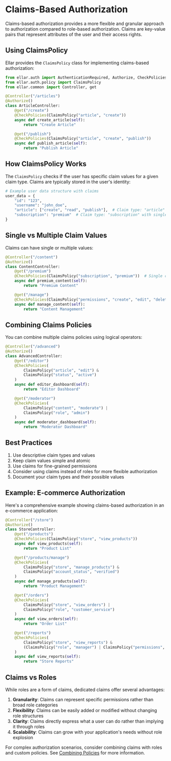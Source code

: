 # Claims-Based Authorization

Claims-based authorization provides a more flexible and granular approach to authorization compared to role-based authorization. Claims are key-value pairs that represent attributes of the user and their access rights.

## Using ClaimsPolicy

Ellar provides the `ClaimsPolicy` class for implementing claims-based authorization:

```python
from ellar.auth import AuthenticationRequired, Authorize, CheckPolicies
from ellar.auth.policy import ClaimsPolicy
from ellar.common import Controller, get

@Controller("/articles")
@Authorize()
class ArticleController:
    @get("/create")
    @CheckPolicies(ClaimsPolicy("article", "create"))
    async def create_article(self):
        return "Create Article"

    @get("/publish")
    @CheckPolicies(ClaimsPolicy("article", "create", "publish"))
    async def publish_article(self):
        return "Publish Article"
```

## How ClaimsPolicy Works

The `ClaimsPolicy` checks if the user has specific claim values for a given claim type. Claims are typically stored in the user's identity:

```python
# Example user data structure with claims
user_data = {
    "id": "123",
    "username": "john_doe",
    "article": ["create", "read", "publish"],  # Claim type: "article" with multiple values
    "subscription": "premium"  # Claim type: "subscription" with single value
}
```

## Single vs Multiple Claim Values

Claims can have single or multiple values:

```python
@Controller("/content")
@Authorize()
class ContentController:
    @get("/premium")
    @CheckPolicies(ClaimsPolicy("subscription", "premium"))  # Single claim value
    async def premium_content(self):
        return "Premium Content"

    @get("/manage")
    @CheckPolicies(ClaimsPolicy("permissions", "create", "edit", "delete"))  # Multiple claim values
    async def manage_content(self):
        return "Content Management"
```

## Combining Claims Policies

You can combine multiple claims policies using logical operators:

```python
@Controller("/advanced")
@Authorize()
class AdvancedController:
    @get("/editor")
    @CheckPolicies(
        ClaimsPolicy("article", "edit") & 
        ClaimsPolicy("status", "active")
    )
    async def editor_dashboard(self):
        return "Editor Dashboard"

    @get("/moderator")
    @CheckPolicies(
        ClaimsPolicy("content", "moderate") | 
        ClaimsPolicy("role", "admin")
    )
    async def moderator_dashboard(self):
        return "Moderator Dashboard"
```

## Best Practices

1. Use descriptive claim types and values
2. Keep claim values simple and atomic
3. Use claims for fine-grained permissions
4. Consider using claims instead of roles for more flexible authorization
5. Document your claim types and their possible values

## Example: E-commerce Authorization

Here's a comprehensive example showing claims-based authorization in an e-commerce application:

```python
@Controller("/store")
@Authorize()
class StoreController:
    @get("/products")
    @CheckPolicies(ClaimsPolicy("store", "view_products"))
    async def view_products(self):
        return "Product List"

    @get("/products/manage")
    @CheckPolicies(
        ClaimsPolicy("store", "manage_products") & 
        ClaimsPolicy("account_status", "verified")
    )
    async def manage_products(self):
        return "Product Management"

    @get("/orders")
    @CheckPolicies(
        ClaimsPolicy("store", "view_orders") | 
        ClaimsPolicy("role", "customer_service")
    )
    async def view_orders(self):
        return "Order List"

    @get("/reports")
    @CheckPolicies(
        ClaimsPolicy("store", "view_reports") & 
        (ClaimsPolicy("role", "manager") | ClaimsPolicy("permissions", "analytics"))
    )
    async def view_reports(self):
        return "Store Reports"
```

## Claims vs Roles

While roles are a form of claims, dedicated claims offer several advantages:

1. **Granularity**: Claims can represent specific permissions rather than broad role categories
2. **Flexibility**: Claims can be easily added or modified without changing role structures
3. **Clarity**: Claims directly express what a user can do rather than implying it through roles
4. **Scalability**: Claims can grow with your application's needs without role explosion

For complex authorization scenarios, consider combining claims with roles and custom policies. See [Combining Policies](./combining-policies.md) for more information. 
